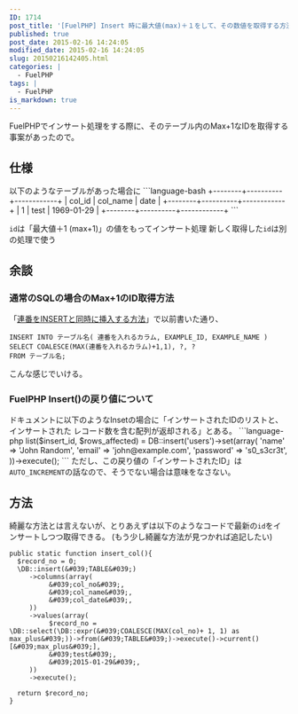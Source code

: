 ```yaml
---
ID: 1714
post_title: '[FuelPHP] Insert 時に最大値(max)＋１をして、その数値を取得する方法'
published: true
post_date: 2015-02-16 14:24:05
modified_date: 2015-02-16 14:24:05
slug: 20150216142405.html
categories: |
  - FuelPHP
tags: |
  - FuelPHP
is_markdown: true
---
```

FuelPHPでインサート処理をする際に、そのテーブル内のMax+1なIDを取得する事案があったので。
<!--more-->
<h2>仕様</h2>
以下のようなテーブルがあった場合に
```language-bash
+--------+----------+------------+
| col_id | col_name | date       |
+--------+----------+------------+
| 1      | test     | 1969-01-29 |
+--------+----------+------------+
```

<code>id</code>は「最大値＋1 (max+1)」の値をもってインサート処理
新しく取得した<code>id</code>は別の処理で使う

<h2>余談</h2>
<h3>通常のSQLの場合のMax+1のID取得方法</h3>
「<a href="https://b.0218.jp/20121112133354.html">連番をINSERTと同時に挿入する方法</a>」で以前書いた通り、

```language-sql
INSERT INTO テーブル名( 連番を入れるカラム, EXAMPLE_ID, EXAMPLE_NAME )
SELECT COALESCE(MAX(連番を入れるカラム)+1,1), ?, ?
FROM テーブル名;
```

こんな感じでいける。

<h3>FuelPHP Insert()の戻り値について</h3>
ドキュメントに以下のようなInsetの場合に「インサートされたIDのリストと、インサートされた レコード数を含む配列が返却される」とある。
```language-php
list($insert_id, $rows_affected) = DB::insert(&#039;users&#039;)->set(array(
    &#039;name&#039; => &#039;John Random&#039;,
    &#039;email&#039; => &#039;john@example.com&#039;,
    &#039;password&#039; => &#039;s0_s3cr3t&#039;,
))->execute();
```
ただし、この戻り値の「インサートされたID」は<code>AUTO_INCREMENT</code>の話なので、そうでない場合は意味をなさない。

<h2>方法</h2>
綺麗な方法とは言えないが、とりあえずは以下のようなコードで最新の<code>id</code>をインサートしつつ取得できる。
<span class="text-muted">(もう少し綺麗な方法が見つかれば追記したい)</span>

```language-php
public static function insert_col(){
  $record_no = 0;
  \DB::insert(&#039;TABLE&#039;)
     ->columns(array(
          &#039;col_no&#039;,
          &#039;col_name&#039;,
          &#039;col_date&#039;,
     ))
     ->values(array(
          $record_no = \DB::select(\DB::expr(&#039;COALESCE(MAX(col_no)+ 1, 1) as max_plus&#039;))->from(&#039;TABLE&#039;)->execute()->current()[&#039;max_plus&#039;],
          &#039;test&#039;,
          &#039;2015-01-29&#039;,
     ))
     ->execute();

  return $record_no;
}
```
